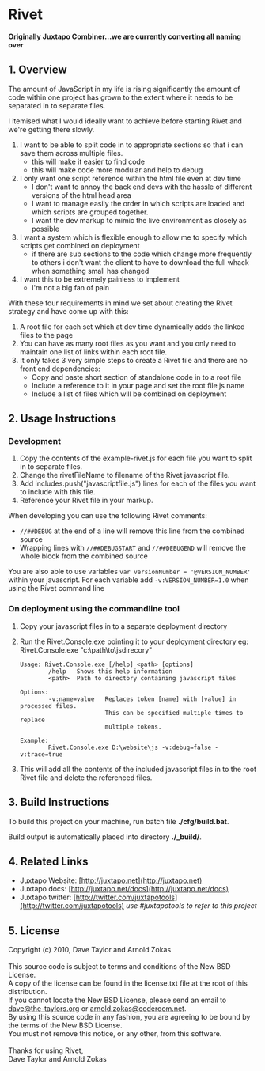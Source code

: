 # Rivet #
**Originally Juxtapo Combiner...we are currently converting all naming over**
## 1. Overview ##

The amount of JavaScript in my life is rising significantly the amount of code within one project 
has grown to the extent where it needs to be separated in to separate files. 

I itemised what I would ideally want to achieve before starting Rivet and we're getting there
slowly.

1.	I want to be able to split code in to appropriate sections so that i can save them across multiple files.
	*	this will make it easier to find code
	*	this will make code more modular and help to debug
2.	I only want one script reference within the html file even at dev time
	*	I don't want to annoy the back end devs with the hassle of different versions of the html head area
	*	I want to manage easily the order in which scripts are loaded and which scripts are grouped together.
	*	I want the dev markup to mimic the live environment as closely as possible
3.	I want a system which is flexible enough to allow me to specify which scripts get combined on deployment
	*	if there are sub sections to the code which change more frequently to others i don't want the 
		client to have to download the full whack when something small has changed
4.	I want this to be extremely painless to implement
	*	I'm not a big fan of pain

With these four requirements in mind we set about creating the Rivet strategy 
and have come up with this:

1.	A root file for each set which at dev time dynamically adds the linked files to the page
2.	You can have as many root files as you want and you only need 
	to maintain one list of links within each root file.
3.	It only takes 3 very simple steps to create a Rivet file 
	and there are no front end dependencies:
	*	Copy and paste short section of standalone code in to a root file
	*	Include a reference to it in your page and set the root file js name
	*	Include a list of files which will be combined on deployment

## 2. Usage Instructions ##

### Development
1. 	Copy the contents of the example-rivet.js for each file you want to 
	split in to separate files.
2.	Change the rivetFileName to filename of the Rivet javascript file.
3.	Add includes.push("javascriptfile.js") lines for each of the files you want to
	include with this file.
4. Reference your Rivet file in your markup.

When developing you can use the following Rivet comments:

*	`//##DEBUG` at the end of a line will remove this line from the combined source
*	Wrapping lines with `//##DEBUGSTART` and `//##DEBUGEND` will remove the whole block from the combined source

You are also able to use variables `var versionNumber = '@VERSION_NUMBER'` within your javascript. 
For each variable add `-v:VERSION_NUMBER=1.0` when using the Rivet command line

### On deployment using the commandline tool    
1.	Copy your javascript files in to a separate deployment directory
2.	Run the Rivet.Console.exe pointing it to your deployment directory
	eg: Rivet.Console.exe "c:\path\to\jsdirecory\"

		Usage: Rivet.Console.exe [/help] <path> [options]
				/help   Shows this help information
				<path>  Path to directory containing javascript files

		Options:
				-v:name=value   Replaces token [name] with [value] in processed files.
								This can be specified multiple times to replace
								multiple tokens.

		Example:
				Rivet.Console.exe D:\website\js -v:debug=false -v:trace=true

3.	This will add all the contents of the included javascript files in to
	the root Rivet file and delete the referenced files.

## 3. Build Instructions ##

To build this project on your machine, run batch file <strong>./cfg/build.bat</strong>.

Build output is automatically placed into directory <strong>./_build/</strong>.

## 4. Related Links ##

*	Juxtapo Website: [http://juxtapo.net](http://juxtapo.net)
*	Juxtapo docs: [http://juxtapo.net/docs](http://juxtapo.net/docs)
*	Juxtapo twitter: [http://twitter.com/juxtapotools](http://twitter.com/juxtapotools) 
	*use #juxtapotools to refer to this project*

## 5. License ##

Copyright (c) 2010, Dave Taylor and Arnold Zokas<br /><br />
This source code is subject to terms and conditions of the New BSD License.<br />
A copy of the license can be found in the license.txt file at the root of this distribution.<br />
If you cannot locate the New BSD License, please send an email to dave@the-taylors.org or arnold.zokas@coderoom.net.<br />
By using this source code in any fashion, you are agreeing to be bound by the terms of the New BSD License.<br />
You must not remove this notice, or any other, from this software.
<br />
<br />
Thanks for using Rivet,<br />
Dave Taylor and Arnold Zokas